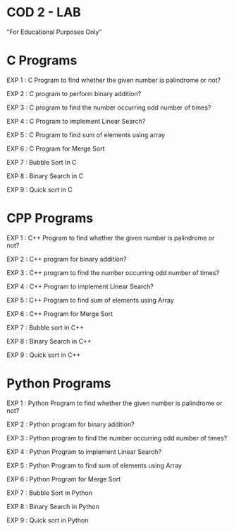 # COD 2 - LAB
“For Educational Purposes Only”

# C Programs
EXP 1 : C Program to find whether the given number is palindrome or not?

EXP 2 : C program to perform binary addition?

EXP 3 : C program to find the number occurring odd number of times?

EXP 4 : C Program to implement Linear Search?

EXP 5 : C Program to find sum of elements using array

EXP 6 : C Program for Merge Sort

EXP 7 : Bubble Sort In C

EXP 8 : Binary Search in C

EXP 9 : Quick sort in C

# CPP Programs
EXP 1 : C++ Program to find whether the given number is palindrome or not?

EXP 2 : C++ program for binary addition?

EXP 3 : C++ program to find the number occurring odd number of times?

EXP 4 : C++ Program to implement Linear Search?

EXP 5 : C++ Program to find sum of elements using Array

EXP 6 : C++ Program for Merge Sort

EXP 7 : Bubble sort in C++

EXP 8 : Binary Search in C++

EXP 9 : Quick sort in C++

# Python Programs
EXP 1 : Python Program to find whether the given number is palindrome or not?

EXP 2 : Python program for binary addition?

EXP 3 : Python program to find the number occurring odd number of times?

EXP 4 : Python Program to implement Linear Search?

EXP 5 : Python Program to find sum of elements using Array

EXP 6 : Python Program for Merge Sort

EXP 7 : Bubble Sort in Python

EXP 8 : Binary Search in Python

EXP 9 : Quick sort in Python

